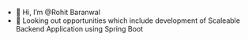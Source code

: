 - 👋 Hi, I’m @Rohit Baranwal
- 👀 Looking out opportunities which include development of Scaleable Backend Application using Spring Boot

<!---
Rohit8101996/Rohit8101996 is a ✨ special ✨ repository because its `README.md` (this file) appears on your GitHub profile.
You can click the Preview link to take a look at your changes.
--->
